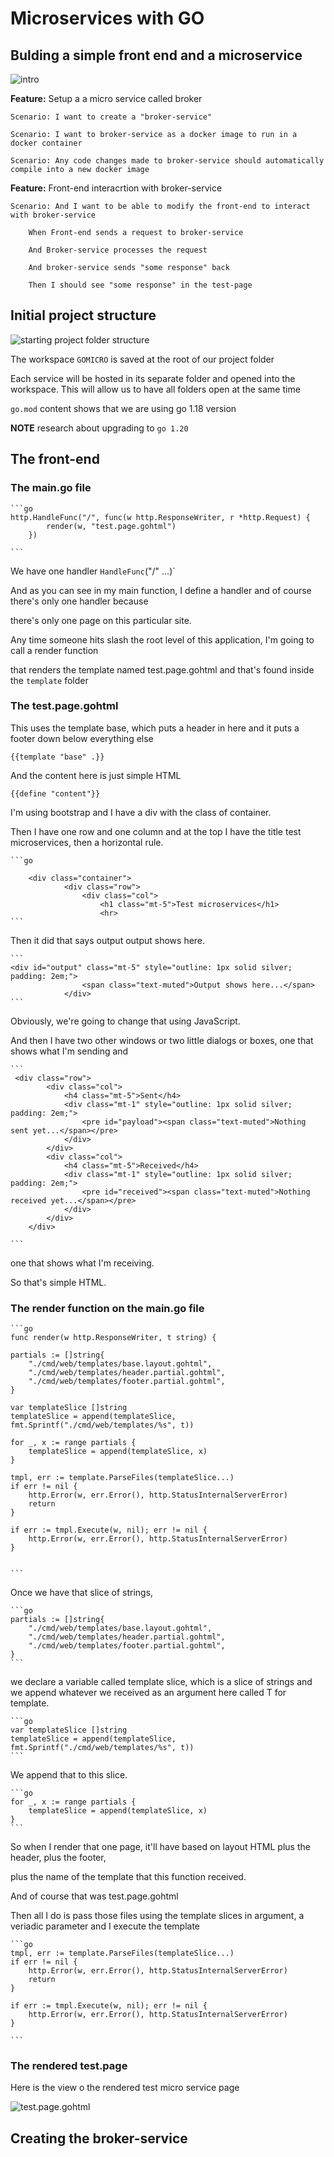 # Microservices with GO

## Bulding a simple front end and a microservice

![intro](./images/BrokerServices-Diagram.png)

**Feature:** Setup a a micro service called broker

    Scenario: I want to create a "broker-service"

    Scenario: I want to broker-service as a docker image to run in a docker container

    Scenario: Any code changes made to broker-service should automatically compile into a new docker image

**Feature:** Front-end interacrtion with broker-service

    Scenario: And I want to be able to modify the front-end to interact with broker-service

        When Front-end sends a request to broker-service

        And Broker-service processes the request

        And broker-service sends "some response" back

        Then I should see "some response" in the test-page

## Initial project structure

![starting project folder structure](./images/Initial-project_structure.png)

The workspace `GOMICRO` is saved at the root of our project folder

Each service will be hosted in its separate folder and opened into the workspace. This will allow us to have all folders open at the same time

`go.mod` content shows that we are using go 1.18 version

**NOTE** research about upgrading to `go 1.20`

## The front-end

### The main.go file

    ```go
    http.HandleFunc("/", func(w http.ResponseWriter, r *http.Request) {
            render(w, "test.page.gohtml")
        })

    ```

We have one handler `HandleFunc`("/" ...)`

And as you can see in my main function, I define a handler and of course there's only one handler because

there's only one page on this particular site.

Any time someone hits slash the root level of this application, I'm going to call a render function

that renders the template named test.page.gohtml and that's found inside the `template` folder

### The test.page.gohtml

This uses the template base, which puts a header in here and it puts a footer down below everything else

`{{template "base" .}}`

And the content here is just simple HTML

`{{define "content"}}`

I'm using bootstrap and I have a div with the class of container.

Then I have one row and one column and at the top I have the title test microservices, then a horizontal rule.

    ```go

        <div class="container">
                <div class="row">
                    <div class="col">
                        <h1 class="mt-5">Test microservices</h1>
                        <hr>
    ```

Then it did that says output output shows here.

    ```
    <div id="output" class="mt-5" style="outline: 1px solid silver; padding: 2em;">
                    <span class="text-muted">Output shows here...</span>
                </div>
    ```

Obviously, we're going to change that using JavaScript.

And then I have two other windows or two little dialogs or boxes, one that shows what I'm sending and

    ```
     <div class="row">
            <div class="col">
                <h4 class="mt-5">Sent</h4>
                <div class="mt-1" style="outline: 1px solid silver; padding: 2em;">
                    <pre id="payload"><span class="text-muted">Nothing sent yet...</span></pre>
                </div>
            </div>
            <div class="col">
                <h4 class="mt-5">Received</h4>
                <div class="mt-1" style="outline: 1px solid silver; padding: 2em;">
                    <pre id="received"><span class="text-muted">Nothing received yet...</span></pre>
                </div>
            </div>
        </div>

    ```

one that shows what I'm receiving.

So that's simple HTML.

### The render function on the main.go file

    ```go
    func render(w http.ResponseWriter, t string) {

    partials := []string{
        "./cmd/web/templates/base.layout.gohtml",
        "./cmd/web/templates/header.partial.gohtml",
        "./cmd/web/templates/footer.partial.gohtml",
    }

    var templateSlice []string
    templateSlice = append(templateSlice, fmt.Sprintf("./cmd/web/templates/%s", t))

    for _, x := range partials {
        templateSlice = append(templateSlice, x)
    }

    tmpl, err := template.ParseFiles(templateSlice...)
    if err != nil {
        http.Error(w, err.Error(), http.StatusInternalServerError)
        return
    }

    if err := tmpl.Execute(w, nil); err != nil {
        http.Error(w, err.Error(), http.StatusInternalServerError)
    }


    ```

Once we have that slice of strings,

    ```go
    partials := []string{
        "./cmd/web/templates/base.layout.gohtml",
        "./cmd/web/templates/header.partial.gohtml",
        "./cmd/web/templates/footer.partial.gohtml",
    }
    ```
 
 we declare a variable called template slice, which is a slice of strings and we append whatever we received as an argument here called T for template.

    ```go
    var templateSlice []string
    templateSlice = append(templateSlice, fmt.Sprintf("./cmd/web/templates/%s", t))
    ```

We append that to this slice.

    ```go
    for _, x := range partials {
        templateSlice = append(templateSlice, x)
    }
    ```

So when I render that one page, it'll have based on layout HTML plus the header, plus the footer,

plus the name of the template that this function received.

And of course that was test.page.gohtml

Then all I do is pass those files using the template slices in argument, a veriadic parameter and I execute the template

    ```go
    tmpl, err := template.ParseFiles(templateSlice...)
    if err != nil {
        http.Error(w, err.Error(), http.StatusInternalServerError)
        return
    }

    if err := tmpl.Execute(w, nil); err != nil {
        http.Error(w, err.Error(), http.StatusInternalServerError)
    }

    ```

### The rendered test.page

Here is the view o the rendered test micro service page

![test.page.gohtml](./images/TestMicroservicesrenderedpage.png)

## Creating the broker-service





